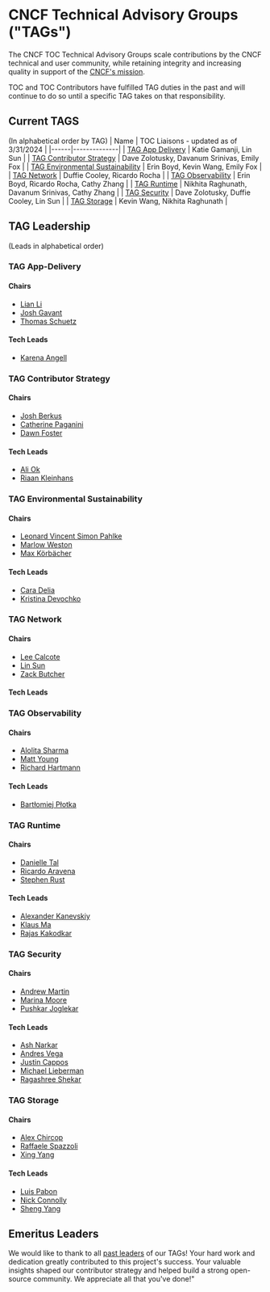 # CNCF Technical Advisory Groups ("TAGs")

The CNCF TOC Technical Advisory Groups scale contributions by the CNCF
technical and user community, while retaining integrity and increasing quality
in support of the [CNCF's mission](https://github.com/cncf/foundation/blob/master/charter.md#1-mission-of-the-cloud-native-computing-foundation).

TOC and TOC Contributors have fulfilled TAG duties in the past and will continue to do so until a specific TAG takes on that responsibility.

## Current TAGS
(In alphabetical order by TAG)
| Name | TOC Liaisons - updated as of 3/31/2024 |
|------|--------------| 
| [TAG App Delivery](https://github.com/cncf/tag-app-delivery) | Katie Gamanji, Lin Sun |
| [TAG Contributor Strategy](https://github.com/cncf/tag-contributor-strategy) |  Dave Zolotusky, Davanum Srinivas, Emily Fox |
| [TAG Environmental Sustainability](https://github.com/cncf/tag-env-sustainability/) | Erin Boyd, Kevin Wang, Emily Fox |
| [TAG Network](https://github.com/cncf/tag-network) | Duffie Cooley, Ricardo Rocha |
| [TAG Observability](https://github.com/cncf/tag-observability) | Erin Boyd, Ricardo Rocha,  Cathy Zhang |
| [TAG Runtime](https://github.com/cncf/tag-runtime) | Nikhita Raghunath, Davanum Srinivas, Cathy Zhang |
| [TAG Security](https://github.com/cncf/tag-security) |  Dave Zolotusky, Duffie Cooley, Lin Sun |
| [TAG Storage](https://github.com/cncf/tag-storage) | Kevin Wang, Nikhita Raghunath  |

## TAG Leadership

(Leads in alphabetical order)
<!-- initial refactor update adding chairs and leads form each TAG repo README - Riaan - Dec 2023 -->

### TAG App-Delivery
#### Chairs
* [Lian Li](https://github.com/lianmakesthings)
* [Josh Gavant](https://github.com/joshgav)
* [Thomas Schuetz](https://github.com/thschue)

#### Tech Leads
* [Karena Angell](https://github.com/angellk)


### TAG Contributor Strategy
#### Chairs
* [Josh Berkus](https://github.com/jberkus)
* [Catherine Paganini](https://github.com/CathPag)
* [Dawn Foster](https://github.com/geekygirldawn)

#### Tech Leads
* [Ali Ok](https://github.com/aliok)
* [Riaan Kleinhans](https://github.com/Riaankl)
  
### TAG Environmental Sustainability
#### Chairs
* [Leonard Vincent Simon Pahlke](https://github.com/leonardpahlke)
* [Marlow Weston](https://github.com/catblade)
* [Max Körbächer](https://github.com/mkorbi)

#### Tech Leads
* [Cara Delia](https://github.com/caradelia)
* [Kristina Devochko](https://github.com/guidemetothemoon)

### TAG Network
#### Chairs
* [Lee Calcote](https://github.com/leecalcote)
* [Lin Sun](https://github.com/linsun)
* [Zack Butcher](https://github.com/ZackButcher)

#### Tech Leads

### TAG Observability
#### Chairs
* [Alolita Sharma](https://github.com/alolita)
* [Matt Young](https://github.com/halcyondude)
* [Richard Hartmann](https://github.com/RichiH)
  
#### Tech Leads
* [Bartłomiej Płotka](https://github.com/bwplotka)

### TAG Runtime 
#### Chairs
* [Danielle Tal](https://github.com/miao0miao)
* [Ricardo Aravena](https://github.com/raravena80)
* [Stephen Rust](https://github.com/srust)

#### Tech Leads
* [Alexander Kanevskiy](https://github.com/kad)
* [Klaus Ma](https://github.com/k82cn)
* [Rajas Kakodkar](https://github.com/rajaskakodkar)
  
### TAG Security
#### Chairs
* [Andrew Martin](https://github.com/sublimino)
* [Marina Moore](https://github.com/mnm678)
* [Pushkar Joglekar](https://github.com/pushkarj)

#### Tech Leads
* [Ash Narkar](https://github.com/ashutosh-narkar)
* [Andres Vega](https://github.com/anvega)
* [Justin Cappos](https://github.com/JustinCappos)
* [Michael Lieberman](https://github.com/mlieberman85)
* [Ragashree Shekar](https://github.com/ragashreeshekar)
  
### TAG Storage 
#### Chairs
* [Alex Chircop](https://github.com/chira001)
* [Raffaele Spazzoli](https://github.com/raffaelespazzoli)
* [Xing Yang](https://github.com/xing-yang)
 
#### Tech Leads
* [Luis Pabon](https://github.com/lpabon)
* [Nick Connolly](https://github.com/nconnolly1)
* [Sheng Yang](https://github.com/yasker)

## Emeritus Leaders

We would like to thank to all [past leaders](emeritus_leaders.md) of our TAGs! Your hard work and dedication greatly contributed to this project's success. Your valuable insights shaped our contributor strategy and helped build a strong open-source community. We appreciate all that you've done!"
